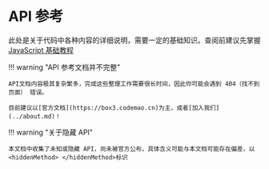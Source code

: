 # API 参考

此处是关于代码中各种内容的详细说明，需要一定的基础知识。查阅前建议先掌握 [JavaScript 基础教程](../learn/js/index.md)

!!! warning "API 参考文档并不完整"

    API文档内容极其复杂繁多，完成这些整理工作需要很长时间，因此你可能会遇到 404（找不到页面） 错误。

    目前建议以[官方文档](https://box3.codemao.cn)为主，或者[加入我们](../about.md)！

!!! warning "关于隐藏 API"

    本文档中收集了未知或隐藏 API，尚未被官方公布，具体含义可能与本文档可能存在偏差，以<hiddenMethod> </hiddenMethod>标识
